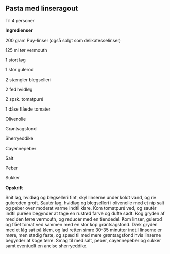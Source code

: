 ## Pasta med linseragout

Til 4 personer

**Ingredienser**

200 gram Puy-linser (også solgt som delikatesselinser)

125 ml tør vermouth

1 stort løg

1 stor gulerod

2 stængler blegselleri

2 fed hvidløg

2 spsk. tomatpuré

1 dåse flåede tomater

Olivenolie

Grøntsagsfond

Sherryeddike

Cayennepeber

Salt

Peber

Sukker

**Opskrift**

Snit løg, hvidløg og blegselleri fint, skyl linserne under koldt vand,
og riv guleroden groft. Sautér løg, hvidløg og blegselleri i olivenolie
med et nip salt og peber over moderat varme indtil klare. Kom tomatpuré
ved, og sautér indtil puréen begynder at tage en rustrød farve og dufte
sødt. Kog gryden af med den tørre vermouth, og reducér med en tiendedel.
Kom linser, gulerod og flået tomat ved sammen med en stor kop
grøntsagsfond. Dæk gryden med et låg sat på klem, og lad retten simre
30-35 minutter indtil linserne er møre, men stadig faste, og spæd til
med mere grøntsagsfond hvis linserne begynder at koge tørre. Smag til
med salt, peber, cayennepeber og sukker samt eventuelt en anelse
sherryeddike.

